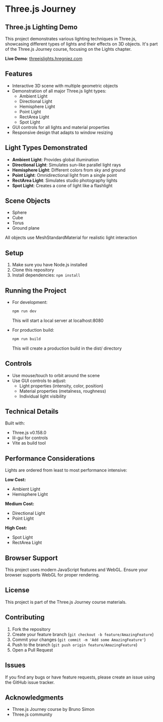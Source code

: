 # Three.js Journey

## Three.js Lighting Demo
This project demonstrates various lighting techniques in Three.js, showcasing different types of lights and their effects on 3D objects. It's part of the Three.js Journey course, focusing on the Lights chapter.

**Live Demo**: [threejslights.hregniez.com](https://threejslights.hregniez.com)

## Features
- Interactive 3D scene with multiple geometric objects
- Demonstration of all major Three.js light types:
  - Ambient Light
  - Directional Light 
  - Hemisphere Light
  - Point Light
  - RectArea Light
  - Spot Light
- GUI controls for all lights and material properties
- Responsive design that adapts to window resizing

## Light Types Demonstrated
- **Ambient Light**: Provides global illumination
- **Directional Light**: Simulates sun-like parallel light rays
- **Hemisphere Light**: Different colors from sky and ground
- **Point Light**: Omnidirectional light from a single point
- **RectArea Light**: Simulates studio photography lights
- **Spot Light**: Creates a cone of light like a flashlight

## Scene Objects
- Sphere
- Cube
- Torus
- Ground plane

All objects use MeshStandardMaterial for realistic light interaction

## Setup
1. Make sure you have Node.js installed
2. Clone this repository
3. Install dependencies: `npm install`

## Running the Project
- For development:
  ```bash
  npm run dev
  ```
  This will start a local server at localhost:8080

- For production build:
  ```bash
  npm run build
  ```
  This will create a production build in the dist/ directory

## Controls
- Use mouse/touch to orbit around the scene
- Use GUI controls to adjust:
  - Light properties (intensity, color, position)
  - Material properties (metalness, roughness)
  - Individual light visibility

## Technical Details
Built with:
- Three.js v0.158.0
- lil-gui for controls
- Vite as build tool

## Performance Considerations
Lights are ordered from least to most performance intensive:

**Low Cost:**
- Ambient Light
- Hemisphere Light

**Medium Cost:**
- Directional Light
- Point Light

**High Cost:**
- Spot Light
- RectArea Light

## Browser Support
This project uses modern JavaScript features and WebGL. Ensure your browser supports WebGL for proper rendering.

## License
This project is part of the Three.js Journey course materials.

## Contributing
1. Fork the repository
2. Create your feature branch (`git checkout -b feature/AmazingFeature`)
3. Commit your changes (`git commit -m 'Add some AmazingFeature'`)
4. Push to the branch (`git push origin feature/AmazingFeature`)
5. Open a Pull Request

## Issues
If you find any bugs or have feature requests, please create an issue using the GitHub issue tracker.

## Acknowledgments
- Three.js Journey course by Bruno Simon
- Three.js community